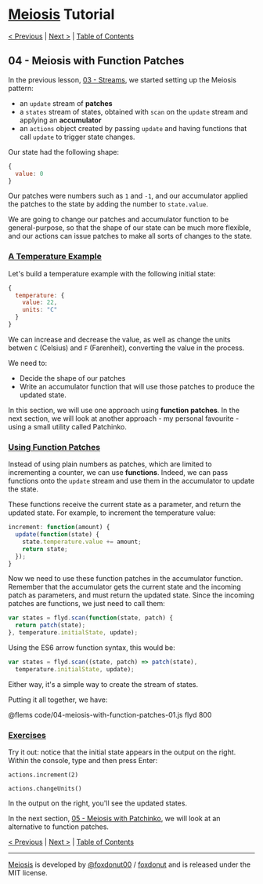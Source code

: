 # [Meiosis](https://meiosis.js.org) Tutorial

[< Previous](03-streams.html) |
[Next >](05-meiosis-with-patchinko.html) |
[Table of Contents](toc.html)

## 04 - Meiosis with Function Patches

In the previous lesson, [03 - Streams](03-streams.html), we started setting up the
Meiosis pattern:

- an `update` stream of **patches**
- a `states` stream of states, obtained with `scan` on the `update` stream and applying
an **accumulator**
- an `actions` object created by passing `update` and having functions that call `update`
to trigger state changes.

Our state had the following shape:

```js
{
  value: 0
}
```

Our patches were numbers such as `1` and `-1`, and our accumulator applied the patches to the
state by adding the number to `state.value`.

We are going to change our patches and accumulator function to be general-purpose, so that the
shape of our state can be much more flexible, and our actions can issue patches to make all sorts
of changes to the state.

<a name="temperature_example"></a>
### [A Temperature Example](#temperature_example)

Let's build a temperature example with the following initial state:

```js
{
  temperature: {
    value: 22,
    units: "C"
  }
}
```

We can increase and decrease the value, as well as change the units betwen `C` (Celsius) and
`F` (Farenheit), converting the value in the process.

We need to:

- Decide the shape of our patches
- Write an accumulator function that will use those patches to produce the updated state.

In this section, we will use one approach using **function patches**. In the next section, we
will look at another approach - my personal favourite - using a small utility called Patchinko.

<a name="using_function_patches"></a>
### [Using Function Patches](#using_function_patches)

Instead of using plain numbers as patches, which are limited to incrementing a counter, we can
use **functions**. Indeed, we can pass functions onto the `update` stream and use them in the
accumulator to update the state.

These functions receive the current state as a parameter, and return the updated state.
For example, to increment the temperature value:

```js
increment: function(amount) {
  update(function(state) {
    state.temperature.value += amount;
    return state;
  });
}
```

Now we need to use these function patches in the accumulator function. Remember that the
accumulator gets the current state and the incoming patch as parameters, and must return the
updated state. Since the incoming patches are functions, we just need to call them:

```js
var states = flyd.scan(function(state, patch) {
  return patch(state);
}, temperature.initialState, update);
```

Using the ES6 arrow function syntax, this would be:

```js
var states = flyd.scan((state, patch) => patch(state),
  temperature.initialState, update);
```

Either way, it's a simple way to create the stream of states.

Putting it all together, we have:

@flems code/04-meiosis-with-function-patches-01.js flyd 800

<a name="exercises"></a>
### [Exercises](#exercises)

Try it out: notice that the initial state appears in the output on the right. Within the console,
type and then press Enter:

`actions.increment(2)`

`actions.changeUnits()`

In the output on the right, you'll see the updated states.

In the next section, [05 - Meiosis with Patchinko](05-meiosis-with-patchinko.html), we will look
at an alternative to function patches.

[< Previous](03-streams.html) |
[Next >](05-meiosis-with-patchinko.html) |
[Table of Contents](toc.html)

-----

[Meiosis](https://meiosis.js.org) is developed by [@foxdonut00](http://twitter.com/foxdonut00) / [foxdonut](https://github.com/foxdonut) and is released under the MIT license.
